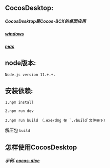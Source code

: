## CocosDesktop:

##### CocosDesktop是Cocos-BCX的桌面应用
##### [windows](https://cocosbcx.oss-cn-beijing.aliyuncs.com/CocosDesktop.exe)
##### [mac](https://cocosbcx.oss-cn-beijing.aliyuncs.com/CocosDesktop.dmg)

## node版本:

```
Node.js version 11.+.+.
```

## 安装依赖:

```
1.npm install
```

```
2.npm run dev
```

```
3.npm run build （.exe/dmg 在 `./build`文件夹下）
```

解压包 `build`



## 怎样使用CocosDesktop
##### 示例. [cocos-dice](https://github.com/Cocos-BCX/cocos-dice)
